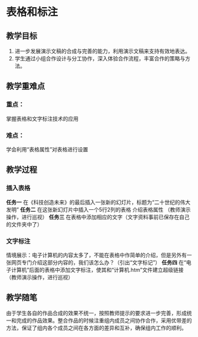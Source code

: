 # **表格和标注**

## **教学目标**

1. 进一步发展演示文稿的合成与完善的能力，利用演示文稿来支持有效地表达。
2. 学生通过小组合作设计与分工协作，深入体验合作流程，丰富合作的策略与方法。

## **教学重难点**

### **重点：**

掌握表格和文字标注技术的应用

### **难点：**

学会利用“表格属性”对表格进行设置

## **教学过程**

### **插入表格**

**任务一**
在《科技创造未来》的最后插入一张新的幻灯片，标题为“二十世纪的伟大发明”
**任务二**
在这张新幻灯片中插入一个5行2列的表格
介绍表格属性
（教师演示操作，进行巡视）
**任务三**
在表格中添加相应的文字（文字资料事前已保存在自己的文件夹中了）

### **文字标注**

情境展示：电子计算机的内容太多了，不能在表格中作简单的介绍，但是另外有一张网页专门介绍这部分内容的，我们该怎么办？（引出“文字标记”）
**任务四**
在“电子计算机”后面的表格中添加文字标注，使其和“计算机.htm”文件建立超级链接
（教师演示操作，进行巡视）

## **教学随笔**

由于学生各自的作品合成的效果不统一，按照教师提示的要求进一步完善，形成统一和完成的作品效果。整合作品的时候注重组内成员之间协作合作，采用优带差的方法，保证了组内各个成员之间在各方面的差异和互补，确保组内工作的顺利。